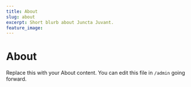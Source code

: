 ```yaml
---
title: About
slug: about
excerpt: Short blurb about Juncta Juvant.
feature_image:
---
```


# About

Replace this with your About content. You can edit this file in `/admin` going forward.
